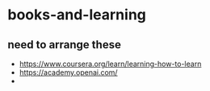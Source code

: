 # books-and-learning

## need to arrange these
- https://www.coursera.org/learn/learning-how-to-learn
- https://academy.openai.com/
- 
